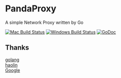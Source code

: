 # PandaProxy
A simple Network Proxy written by Go


[![Mac Build Status](https://img.shields.io/travis/wujunze/PandaProxy.svg?style=flat-square)](https://travis-ci.org/wujunze/PandaProxy)
[![Windows Build Status](https://img.shields.io/appveyor/ci/wujunze/PandaProxy.svg?style=flat-square)](https://ci.appveyor.com/project/wujunze/PandaProxy)
[![GoDoc](http://img.shields.io/badge/godoc-reference-5272B4.svg?style=flat-square)](https://godoc.org/github.com/wujunze/PandaProxy)


## Thanks 

[golang](https://golang.org/)   
[haolin](https://go.wuhaolin.cn/the-way-to-go/eBook/09.8.html)   
[Google](https://www.google.com/)